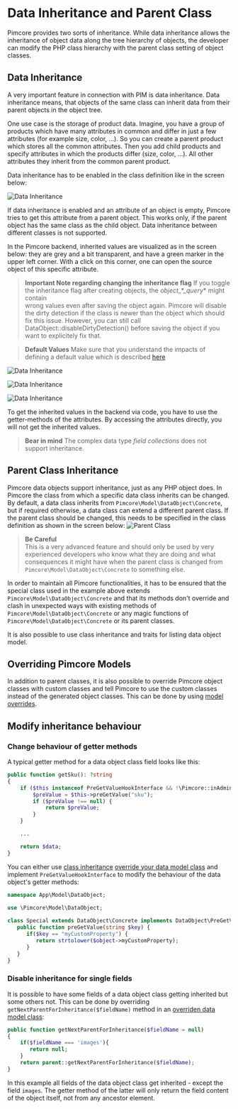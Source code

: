 # Data Inheritance and Parent Class
  
Pimcore provides two sorts of inheritance. While data inheritance allows the inheritance of object data along the tree
 hierarchy of objects, the developer can modify the PHP class hierarchy with the parent class setting of object classes. 
   
## Data Inheritance
A very important feature in connection with PIM is data inheritance. Data inheritance means, that objects of the same 
class can inherit data from their parent objects in the object tree.

One use case is the storage of product data. Imagine, you have a group of products which have many attributes in common 
and differ in just a few attributes (for example size, color, ...). So you can create a parent product which stores all 
the common attributes. Then you add child products and specify attributes in which the products differ (size, color, ...). 
All other attributes they inherit from the common parent product.

Data inheritance has to be enabled in the class definition like in the screen below:

![Data Inheritance](../../../img/classes-data-inheritance.png)

If data inheritance is enabled and an attribute of an object is empty, Pimcore tries to get this attribute from a parent 
object. This works only, if the parent object has the same class as the child object. Data inheritance between different 
classes is not supported.

In the Pimcore backend, inherited values are visualized as in the screen below: they are grey and a bit transparent, 
and have a green marker in the upper left corner. With a click on this corner, one can open the source object of this 
specific attribute.

> **Important Note regarding changing the inheritance flag**
> If you toggle the inheritance flag after creating objects, the *object_*_*\_query_* might contain  
> wrong values even after saving the object again. Pimcore will disable the dirty detection
> if the class is newer than the object which should fix this issue.
> However, you can still call DataObject::disableDirtyDetection() before saving the object
> if you want to explicitely fix that.

> **Default Values**
> Make sure that you understand the impacts of defining a default value which is described
> [here](../01_Data_Types/README.md)

![Data Inheritance](../../../img/classes-data-inheritance1.png)


![Data Inheritance](../../../img/classes-data-inheritance2.png)


![Data Inheritance](../../../img/classes-data-inheritance3.png)

To get the inherited values in the backend via code, you have to use the getter-methods of the attributes. By accessing 
the attributes directly, you will not get the inherited values.

> **Bear in mind**
> The complex data type *field collections* does not support inheritance.


## Parent Class Inheritance

Pimcore data objects support inheritance, just as any PHP object does. In Pimcore the class from which a specific data 
class inherits can be changed. By default, a data class inherits from `Pimcore\Model\DataObject\Concrete`, but if required 
otherwise, a data class can extend a different parent class. If the parent class should be changed, this needs to be 
specified in the class definition as shown in the screen below:
![Parent Class](../../../img/classes-class-inheritance.png)

> **Be Careful**  
> This is a very advanced feature and should only be used by very experienced developers who know what they are doing and 
> what consequences it might have when the parent class is changed from `Pimcore\Model\DataObject\Concrete` to something else. 

In order to maintain all Pimcore functionalities, it has to be ensured that the special class used in the example 
above extends `Pimcore\Model\DataObject\Concrete` and that its methods don't override and clash in unexpected ways 
with existing methods of `Pimcore\Model\DataObject\Concrete` or any magic functions of `Pimcore\Model\DataObject\Concrete`
or its parent classes.

It is also possible to use class inheritance and traits for listing data object model.

## Overriding Pimcore Models

In addition to parent classes, it is also possible to override Pimcore object classes with custom classes and tell Pimcore to use the custom classes instead of the generated object classes. This can be done by using [model overrides](../../../20_Extending_Pimcore/03_Overriding_Models.md).

## Modify inheritance behaviour

### Change behaviour of getter methods
A typical getter method for a data object class field looks like this:
```php
public function getSku(): ?string
{
	if ($this instanceof PreGetValueHookInterface && !\Pimcore::inAdmin()) {
		$preValue = $this->preGetValue("sku");
		if ($preValue !== null) {
			return $preValue;
		}
	}

	...

	return $data;
}
```

You can either use [class inheritance](#parent-class-inheritance) [override your data model class](../../../20_Extending_Pimcore/03_Overriding_Models.md) and implement `PreGetValueHookInterface` to modify the behaviour of the data object's getter methods:

```php
namespace App\Model\DataObject;

use \Pimcore\Model\DataObject;
  
class Special extends DataObject\Concrete implements DataObject\PreGetValueHookInterface {
   public function preGetValue(string $key) {
      if($key == "myCustomProperty") {
         return strtolower($object->myCustomProperty);
      }
   }
}
```

### Disable inheritance for single fields

It is possible to have some fields of a data object class getting inherited but some others not. This can be done by overriding `getNextParentForInheritance($fieldName)` method in an [overriden data model class](../../../20_Extending_Pimcore/03_Overriding_Models.md):

```php
public function getNextParentForInheritance($fieldName = null)
{
    if($fieldName === 'images'){
       return null;
    }
    return parent::getNextParentForInheritance($fieldName);
}
```
In this example all fields of the data object class get inherited - except the field `images`. The getter method of the latter will only return the field content of the object itself, not from any ancestor element.
